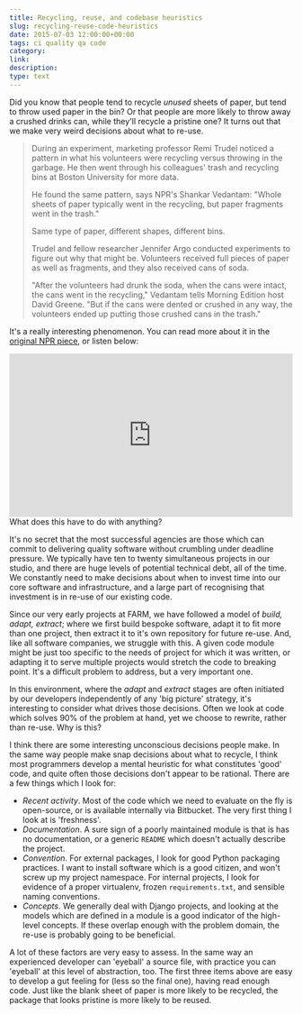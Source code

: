 ```yaml
---
title: Recycling, reuse, and codebase heuristics
slug: recycling-reuse-code-heuristics
date: 2015-07-03 12:00:00+00:00
tags: ci quality qa code
category:
link:
description:
type: text
---
```


Did you know that people tend to recycle _unused_ sheets of paper, but tend to throw used paper in the bin? Or that people are more likely to throw away a crushed drinks can, while they'll recycle a pristine one? It turns out that we make very weird decisions about what to re-use.

> During an experiment, marketing professor Remi Trudel noticed a pattern in what his volunteers were recycling versus throwing in the garbage. He then went      through his colleagues' trash and recycling bins at Boston University for more data.
> 
> He found the same pattern, says NPR's Shankar Vedantam: "Whole sheets of paper typically went in the recycling, but paper fragments went in the trash."
> 
> Same type of paper, different shapes, different bins.
> 
> Trudel and fellow researcher Jennifer Argo conducted experiments to figure out why that might be. Volunteers received full pieces of paper as well as fragments, and they also received cans of soda.
> 
> "After the volunteers had drunk the soda, when the cans were intact, the cans went in the recycling," Vedantam tells Morning Edition host David Greene. "But if the cans were dented or crushed in any way, the volunteers ended up putting those crushed cans in the trash."

It's a really interesting phenomenon. You can read more about it in the <a href="https://www.npr.org/2013/09/27/226580668/how-recycling-bias-affects-what-you-toss-where">original NPR piece</a>, or listen below: 

<iframe src="https://www.npr.org/player/embed/226580668/226716486" width="100%" height="290" frameborder="0" scrolling="no"></iframe>
What does this have to do with anything?

It's no secret that the most successful agencies are those which can commit to delivering quality software without crumbling under deadline pressure. We typically have ten to twenty simultaneous projects in our studio, and there are huge levels of potential technical debt, all of the time. We constantly need to make decisions about when to invest time into our core software and infrastructure, and a large part of recognising that investment is in re-use of our existing code.

Since our very early projects at FARM, we have followed a model of _build, adapt, extract_; where we first build bespoke software, adapt it to fit more than one project, then extract it to it's own repository for future re-use. And, like all software companies, we struggle with this. A given code module might be just too specific to the needs of project for which it was written, or adapting it to serve multiple projects would stretch the code to breaking point. It's a difficult problem to address, but a very important one.
  
In this environment, where the _adapt_ and _extract_ stages are often initiated by our developers independently of any 'big picture' strategy, it's interesting to consider what drives those decisions. Often we look at code which solves 90% of the problem at hand, yet we choose to rewrite, rather than re-use. Why is this?

I think there are some interesting unconscious decisions people make. In the same way people make snap decisions about what to recycle, I think most programmers develop a mental heuristic for what constitutes 'good' code, and quite often those decisions don't appear to be rational. There are a few things which I look for:

- _Recent activity_. Most of the code which we need to evaluate on the fly is open-source, or is available internally via Bitbucket. The very first thing I look at is 'freshness'.
- _Documentation_. A sure sign of a poorly maintained module is that is has no documentation, or a generic `README` which doesn't actually describe the project. 
- _Convention_. For external packages, I look for good Python packaging practices. I want to install software which is a good citizen, and won't screw up my project namespace. For internal projects, I look for evidence of a proper virtualenv, frozen `requirements.txt`, and sensible naming conventions. 
- _Concepts_. We generally deal with Django projects, and looking at the models which are defined in a module is a good indicator of the high-level concepts. If these overlap enough with the problem domain, the re-use is probably going to be beneficial. 

A lot of these factors are very easy to assess. In the same way an experienced developer can 'eyeball' a source file, with practice you can 'eyeball' at this level of abstraction, too. The first three items above are easy to develop a gut feeling for (less so the final one), having read enough code. Just like the blank sheet of paper is more likely to be recycled, the package that looks pristine is more likely to be reused.        
            